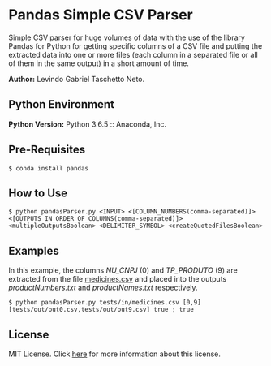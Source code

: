 # Pandas Simple CSV Parser

Simple CSV parser for huge volumes of data with the use of the library Pandas for Python for getting specific columns of a CSV file and putting the extracted data into one or more files (each column in a separated file or all of them in the same output) in a short amount of time.

__Author:__ Levindo Gabriel Taschetto Neto.

## Python Environment

__Python Version:__ Python 3.6.5 :: Anaconda, Inc.

## Pre-Requisites
```
$ conda install pandas
```

## How to Use
```
$ python pandasParser.py <INPUT> <[COLUMN_NUMBERS(comma-separated)]> <[OUTPUTS_IN_ORDER_OF_COLUMNS(comma-separated)]> <multipleOutputsBoolean> <DELIMITER_SYMBOL> <createQuotedFilesBoolean>
```

## Examples

In this example, the columns *NU_CNPJ* (0) and *TP_PRODUTO* (9) are extracted from the file [medicines.csv](tests/in/medicines.csv) and placed into the outputs *productNumbers.txt* and *productNames.txt* respectively.

```
$ python pandasParser.py tests/in/medicines.csv [0,9] [tests/out/out0.csv,tests/out/out9.csv] true ; true
```

## License

MIT License. Click [here](LICENSE.md) for more information about this license.
